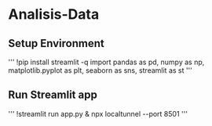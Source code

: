# Analisis-Data

## Setup Environment
'''
!pip install streamlit -q
import pandas as pd, numpy as np, matplotlib.pyplot as plt, seaborn as sns, streamlit as st
'''
## Run Streamlit app
'''
!streamlit run app.py & npx localtunnel --port 8501
'''
